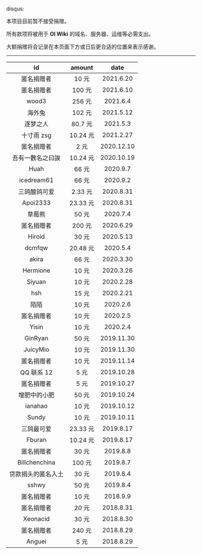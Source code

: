 disqus:

本项目目前暂不接受捐赠。

所有款项将被用于 **OI Wiki** 的域名、服务器、运维等必需支出。

大额捐赠将会记录在本页面下方或日后更合适的位置来表示感谢。

***

|       id      |  amount |    date    |
| :-----------: | :-----: | :--------: |
|     匿名捐赠者     |   10 元  |  2021.6.20 |
|     匿名捐赠者     |  100 元  |  2021.6.10 |
|     wood3     |  256 元  |  2021.6.4  |
|      海外兔      |  102 元  |  2021.5.12 |
|      逐梦之人     |  80.7 元 |  2021.5.3  |
|    十寸雨 zsg    | 10.24 元 |  2021.2.27 |
|     匿名捐赠者     |   2 元   | 2020.12.10 |
|    吾有一數名之曰誒   | 10.24 元 | 2020.10.19 |
|      Huah     |   66 元  |  2020.9.7  |
|   icedream61  |   66 元  |  2020.9.2  |
|     三鸽酸鸽可爱    |  2.33 元 |  2020.8.31 |
|    Apoi2333   | 23.33 元 |  2020.8.31 |
|      草莓熊      |   50 元  |  2020.7.4  |
|     匿名捐赠者     |  200 元  |  2020.6.29 |
|     Hiroid    |   30 元  |  2020.5.13 |
|     dcmfqw    | 20.48 元 |  2020.5.4  |
|     akira     |   66 元  |  2020.3.30 |
|    Hermione   |   10 元  |  2020.3.26 |
|     Siyuan    |   10 元  |  2020.2.28 |
|      hsh      |   15 元  |  2020.2.21 |
|       陌陌      |   10 元  |  2020.2.6  |
|     匿名捐赠者     |   10 元  |  2020.2.5  |
|     Yisin     |   10 元  |  2020.2.4  |
|    GinRyan    |   50 元  | 2019.11.30 |
|    JuicyMio   |   10 元  | 2019.11.30 |
|     匿名捐赠者     |   10 元  | 2019.11.14 |
|    QQ 联系 12   |   5 元   | 2019.10.28 |
|     匿名捐赠者     |   5 元   | 2019.10.27 |
|     增肥中的小肥    |   50 元  | 2019.10.24 |
|    ianahao    |   10 元  | 2019.10.12 |
|     Sundy     |   10 元  | 2019.10.11 |
|     三鸽最可爱     | 23.33 元 |  2019.8.17 |
|     Fburan    | 10.24 元 |  2019.8.17 |
|     匿名捐赠者     |   30 元  |  2019.8.8  |
| Billchenchina |  100 元  |  2019.8.7  |
|   贷款捐头的匿名入土   |   30 元  |  2019.8.4  |
|     sshwy     |   50 元  |  2019.8.4  |
|     匿名捐赠者     |   10 元  |  2018.9.9  |
|     匿名捐赠者     |   20 元  |  2018.8.31 |
|    Xeonacid   |   30 元  |  2018.8.30 |
|     匿名捐赠者     |  240 元  |  2018.8.29 |
|     Anguei    |   5 元   |  2018.8.29 |
